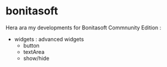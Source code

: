 # bonitasoft

Hera ara my developments for Bonitasoft Commnunity Edition :
* widgets : advanced widgets
  * button
  * textArea
  * show/hide